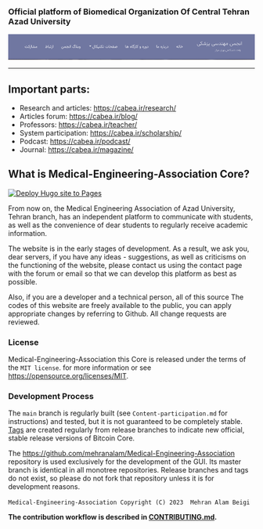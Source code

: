 ### Official platform of Biomedical Organization Of Central Tehran Azad University 

<img src="EN-README.png"/>

---

## Important parts:

- Research and articles: https://cabea.ir/research/
- Articles forum: https://cabea.ir/blog/
- Professors: https://cabea.ir/teacher/
- System participation: https://cabea.ir/scholarship/
- Podcast: https://cabea.ir/podcast/
- Journal: https://cabea.ir/magazine/

What is Medical-Engineering-Association Core?
---------------------
[![Deploy Hugo site to Pages](https://github.com/Mehranalam/Medical-Engineering-Association/actions/workflows/hugo.yml/badge.svg)](https://github.com/Mehranalam/Medical-Engineering-Association/actions/workflows/hugo.yml)

From now on, the Medical Engineering Association of Azad University, Tehran branch, has an independent platform to communicate with students, as well as the convenience of dear students to regularly receive academic information. 

The website is in the early stages of development. As a result, we ask you, dear servers, if you have any ideas - suggestions, as well as criticisms on the functioning of the website, please contact us using the contact page with the forum or email so that we can develop this platform as best as possible. 

Also, if you are a developer and a technical person, all of this source The codes of this website are freely available to the public, you can apply appropriate changes by referring to Github. All change requests are reviewed.

### License

Medical-Engineering-Association this  Core is released under the terms of the ```MIT license```. for more
information or see https://opensource.org/licenses/MIT.

### Development Process

The `main` branch is regularly built (see `Content-participation.md` for instructions) and tested, but it is not guaranteed to be completely stable. [Tags](https://github.com/mehranalam/Medical-Engineering-Association/tags) are created regularly from release branches to indicate new official, stable release versions of Bitcoin Core.


The https://github.com/mehranalam/Medical-Engineering-Association repository is used exclusively for the
development of the GUI. Its master branch is identical in all monotree
repositories. Release branches and tags do not exist, so please do not fork
that repository unless it is for development reasons.

`Medical-Engineering-Association Copyright (C) 2023  Mehran Alam Beigi`


**The contribution workflow is described in [CONTRIBUTING.md](Content-participation.md).**

<!-- ### contributors 

<!--
      <h3 align="right" dir="rtl">مشارکت کنندگان</h3>
      <div class="col-lg-7 mb-4 mb-lg-0" dir="rtl">
        <form action="{{ site.Params.contact_form_action | safeURL }}" method="POST">
          <input type="text" class="form-control mb-3" id="name" name="name" placeholder="نام">
          <input type="email" class="form-control mb-3" id="mail" name="mail" placeholder="ایمیل">
          <input type="text" class="form-control mb-3" id="subject" name="subject" placeholder="موضوع">
          <textarea name="message" id="message" class="form-control mb-3" placeholder="پیامتون"></textarea>
          <button type="submit" value="send" class="btn btn-primary">{{ i18n "send" }}</button>
        </form>
      </div>
-->
